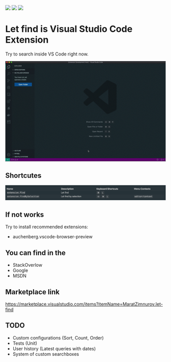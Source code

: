 [![](https://vsmarketplacebadge.apphb.com/version-short/MaratZimnurov.let-find.svg)](https://marketplace.visualstudio.com/items?itemName=MaratZimnurov.let-find)
[![](https://vsmarketplacebadge.apphb.com/downloads-short/MaratZimnurov.let-find.svg)](https://marketplace.visualstudio.com/items?itemName=MaratZimnurov.let-find)
[![](https://vsmarketplacebadge.apphb.com/rating-short/MaratZimnurov.let-find.svg)](https://marketplace.visualstudio.com/items?itemName=MaratZimnurov.let-find)

# **Let find** is Visual Studio Code Extension

Try to search inside VS Code right now.

![Let find preview](https://raw.githubusercontent.com/Zimtir/let-find/master/assets/preview.gif 'Let find preview')

## Shortcutes

![Shortcutes](https://raw.githubusercontent.com/Zimtir/let-find/master/assets/shortcutes.png 'Shortcutes')

## If not works

Try to install recommended extensions:

- auchenberg.vscode-browser-preview

## You can find in the

- StackOverlow
- Google
- MSDN

## Marketplace link

https://marketplace.visualstudio.com/items?itemName=MaratZimnurov.let-find

## TODO

- Custom configurations (Sort, Count, Order)
- Tests (Unit)
- User history (Latest queries with dates)
- System of custom searchboxes
